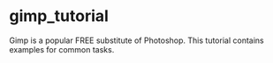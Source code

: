 # gimp_tutorial
Gimp is a popular FREE substitute of Photoshop. This tutorial contains examples for common tasks.
